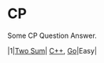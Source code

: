# CP
Some CP Question Answer.


|1|[Two Sum](https://leetcode.com/problems/two-sum/)| [C++](./Array/1_Two_Sum.cpp), [Go](./algorithms/golang/twoSum/twoSum.go)|Easy|
